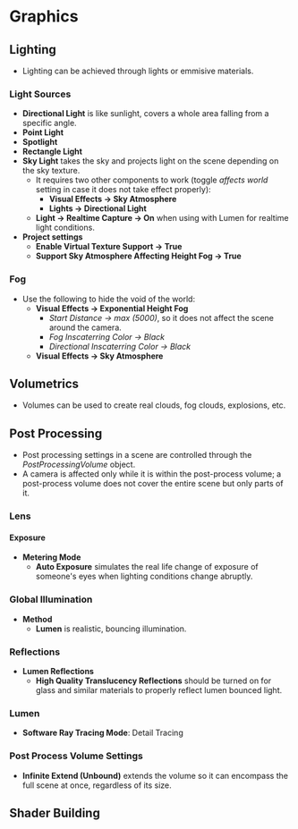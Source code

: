 # Graphics

## Lighting

- Lighting can be achieved through lights or emmisive materials.

### Light Sources

- **Directional Light** is like sunlight, covers a whole area falling from a specific angle.
- **Point Light**
- **Spotlight**
- **Rectangle Light**
- **Sky Light** takes the sky and projects light on the scene depending on the sky texture.
  - It requires two other components to work (toggle *affects world* setting in case it does not take effect properly):
    - **Visual Effects -> Sky Atmosphere**
    - **Lights -> Directional Light**
  - **Light -> Realtime Capture -> On** when using with Lumen for realtime light conditions.
- **Project settings**
  - **Enable Virtual Texture Support -> True**
  - **Support Sky Atmosphere Affecting Height Fog -> True**

### Fog

- Use the following to hide the void of the world:
  - **Visual Effects -> Exponential Height Fog**
    - *Start Distance -> max (5000)*, so it does not affect the scene around the camera.
    - *Fog Inscaterring Color -> Black*
    - *Directional Inscaterring Color -> Black*
  - **Visual Effects -> Sky Atmosphere**

## Volumetrics

- Volumes can be used to create real clouds, fog clouds, explosions, etc.

## Post Processing

- Post processing settings in a scene are controlled through the *PostProcessingVolume* object.
- A camera is affected only while it is within the post-process volume; a post-process volume does not cover the entire scene but only parts of it.

### Lens

#### Exposure

- **Metering Mode**
  - **Auto Exposure** simulates the real life change of exposure of someone's eyes when lighting conditions change abruptly.

### Global Illumination

- **Method**
  - **Lumen** is realistic, bouncing illumination.

### Reflections

- **Lumen Reflections**
  - **High Quality Translucency Reflections** should be turned on for glass and similar materials to properly reflect lumen bounced light.

### Lumen

- **Software Ray Tracing Mode**: Detail Tracing

### Post Process Volume Settings

- **Infinite Extend (Unbound)** extends the volume so it can encompass the full scene at once, regardless of its size.

## Shader Building
